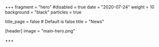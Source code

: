+++
fragment = "hero"
#disabled = true
date = "2020-07-24"
weight = 10
background = "black"
particles = true

title_page = false # Default is false
title = "News"

[header]
  image = "main-hero.png"

+++
